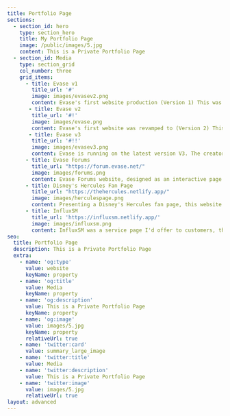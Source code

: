 ```yaml
---
title: Portfolio Page
sections:
  - section_id: hero
    type: section_hero
    title: My Portfolio Page
    image: /public/images/5.jpg
    content: This is a Private Portfolio Page
  - section_id: Media
    type: section_grid
    col_number: three
    grid_items:
      - title: Evase v1
        title_url: '#' 
        image: images/evasev2.png
        content: Evase's first website production (Version 1) This was later revamped 1 years later to V2.
       - title: Evase v2
        title_url: '#!' 
        image: images/evase.png
        content: Evase's first website was revamped to (Version 2) This was later revamped 2 years later to the current version (v3). This revamp had critical updates which improved the websites security and privacy for users who accessed the site.  
       - title: Evase v3
        title_url: '#!!' 
        image: images/evasev3.png
        content: Evase is running on the latest version V3. The creator decided to give Evase a new theme and has several new updates (New database intergrated with the forums) 
      - title: Evase Forums
        title_url: "https://forum.evase.net/"
        image: images/forums.png
        content: Evase Forums website, designed as an interactive page for users and staff to communicate. (Intergrated with Evase's website)
      - title: Disney's Hercules Fan Page
        title_url: "https://thehercules.netlify.app/"
        image: images/herculespage.png
        content: Presenting a Disney's Hercules fan page, this website was created purely as a hobby, designed to challenge my understanding of coding. 
      - title: InfluxSM
        title_url: 'https://influxsm.netlify.app/'
        image: images/influxsm.png
        content: InfluxSM was a service page I'd offer to customers, this included natural social media account growth and digital marketing.   
seo:
  title: Portfolio Page
  description: This is a Private Portfolio Page
  extra:
    - name: 'og:type'
      value: website
      keyName: property
    - name: 'og:title'
      value: Media
      keyName: property
    - name: 'og:description'
      value: This is a Private Portfolio Page
      keyName: property
    - name: 'og:image'
      value: images/5.jpg
      keyName: property
      relativeUrl: true
    - name: 'twitter:card'
      value: summary_large_image
    - name: 'twitter:title'
      value: Media
    - name: 'twitter:description'
      value: This is a Private Portfolio Page
    - name: 'twitter:image'
      value: images/5.jpg
      relativeUrl: true
layout: advanced
---
```

